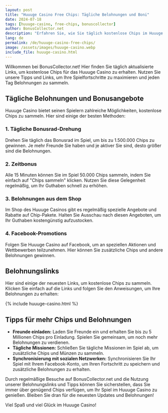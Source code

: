 ```yaml
---
layout: post
title: "Huuuge Casino Free Chips: Tägliche Belohnungen und Boni"
date: 2024-07-18
tags: [huuuge-casino, free-chips, bonuscollector]
author: BonusCollector.net
description: "Erfahren Sie, wie Sie täglich kostenlose Chips im Huuuge Casino erhalten können. Wir bieten Ihnen die neuesten Belohnungslinks und Tipps, um Ihr Spielkonto zu füllen."
lang: de
permalink: /de/huuuge-casino-free-chips/
image: /assets/images/huuuge-casino.webp
include_file: huuuge-casino.html
---
```


Willkommen bei BonusCollector.net! Hier finden Sie täglich aktualisierte Links, um kostenlose Chips für das Huuuge Casino zu erhalten. Nutzen Sie unsere Tipps und Links, um Ihre Spielfortschritte zu maximieren und jeden Tag Belohnungen zu sammeln.

## Tägliche Belohnungen und Bonusangebote

Huuuge Casino bietet seinen Spielern zahlreiche Möglichkeiten, kostenlose Chips zu sammeln. Hier sind einige der besten Methoden:

### 1. Tägliche Bonusrad-Drehung
Drehen Sie täglich das Bonusrad im Spiel, um bis zu 1.500.000 Chips zu gewinnen. Je mehr Freunde Sie haben und je aktiver Sie sind, desto größer sind die Belohnungen.

### 2. Zeitbonus
Alle 15 Minuten können Sie im Spiel 50.000 Chips sammeln, indem Sie einfach auf "Chips sammeln" klicken. Nutzen Sie diese Gelegenheit regelmäßig, um Ihr Guthaben schnell zu erhöhen.

### 3. Belohnungen aus dem Shop
Im Shop des Huuuge Casinos gibt es regelmäßig spezielle Angebote und Rabatte auf Chip-Pakete. Halten Sie Ausschau nach diesen Angeboten, um Ihr Guthaben kostengünstig aufzustocken.

### 4. Facebook-Promotions
Folgen Sie Huuuge Casino auf Facebook, um an speziellen Aktionen und Wettbewerben teilzunehmen. Hier können Sie zusätzliche Chips und andere Belohnungen gewinnen.

## Belohnungslinks

Hier sind einige der neuesten Links, um kostenlose Chips zu sammeln. Klicken Sie einfach auf die Links und folgen Sie den Anweisungen, um Ihre Belohnungen zu erhalten:

{% include huuuge-casino.html %}

## Tipps für mehr Chips und Belohnungen

- **Freunde einladen:** Laden Sie Freunde ein und erhalten Sie bis zu 5 Millionen Chips pro Einladung. Spielen Sie gemeinsam, um noch mehr Belohnungen zu verdienen.
- **Tägliche Missionen:** Schließen Sie tägliche Missionen im Spiel ab, um zusätzliche Chips und Münzen zu sammeln.
- **Synchronisierung mit sozialen Netzwerken:** Synchronisieren Sie Ihr Spiel mit Ihrem Facebook-Konto, um Ihren Fortschritt zu speichern und zusätzliche Belohnungen zu erhalten.

Durch regelmäßige Besuche auf BonusCollector.net und die Nutzung unserer Belohnungslinks und Tipps können Sie sicherstellen, dass Sie immer über genügend Chips verfügen, um Ihr Spiel im Huuuge Casino zu genießen. Bleiben Sie dran für die neuesten Updates und Belohnungen!

Viel Spaß und viel Glück im Huuuge Casino!